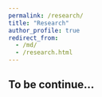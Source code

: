 ```yaml
---
permalink: /research/
title: "Research"
author_profile: true
redirect_from: 
  - /md/
  - /research.html
---
```


## To be continue...
